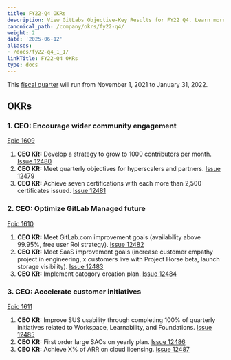 ```yaml
---
title: FY22-Q4 OKRs
description: View GitLabs Objective-Key Results for FY22 Q4. Learn more here!
canonical_path: /company/okrs/fy22-q4/
weight: 2
date: '2025-06-12'
aliases:
- /docs/fy22-q4_1_1/
linkTitle: FY22-Q4 OKRs
type: docs
---
```


This [fiscal quarter](/handbook/finance/#fiscal-year) will run from November 1, 2021 to January 31, 2022.

## OKRs

### 1. CEO: Encourage wider community engagement

[Epic 1609](https://gitlab.com/groups/gitlab-com/-/epics/1609)

1. **CEO KR:** Develop a strategy to grow to 1000 contributors per month. [Issue 12480](https://gitlab.com/gitlab-com/www-gitlab-com/-/issues/12480)
1. **CEO KR:** Meet quarterly objectives for hyperscalers and partners. [Issue 12479](https://gitlab.com/gitlab-com/www-gitlab-com/-/issues/12479)
1. **CEO KR:** Achieve seven certifications with each more than 2,500 certificates issued. [Issue 12481](https://gitlab.com/gitlab-com/www-gitlab-com/-/issues/12481)

### 2. CEO: Optimize GitLab Managed future

[Epic 1610](https://gitlab.com/groups/gitlab-com/-/epics/1610)

1. **CEO KR:** Meet GitLab.com improvement goals (availability above 99.95%, free user RoI strategy). [Issue 12482](https://gitlab.com/gitlab-com/www-gitlab-com/-/issues/12482)
1. **CEO KR:** Meet SaaS improvement goals (increase customer empathy project in engineering, x customers live with Project Horse beta, launch storage visibility). [Issue 12483](https://gitlab.com/gitlab-com/www-gitlab-com/-/issues/12483)
1. **CEO KR:** Implement category creation plan. [Issue 12484](https://gitlab.com/gitlab-com/www-gitlab-com/-/issues/12484)

### 3. CEO: Accelerate customer initiatives

[Epic 1611](https://gitlab.com/groups/gitlab-com/-/epics/1611)

1. **CEO KR:** Improve SUS usability through completing 100% of quarterly initiatives related to Workspace, Learnability, and Foundations. [Issue 12485](https://gitlab.com/gitlab-com/www-gitlab-com/-/issues/12485)
1. **CEO KR:** First order large SAOs on yearly plan. [Issue 12486](https://gitlab.com/gitlab-com/www-gitlab-com/-/issues/12486)
1. **CEO KR:** Achieve X% of ARR on cloud licensing. [Issue 12487](https://gitlab.com/gitlab-com/www-gitlab-com/-/issues/12487)
